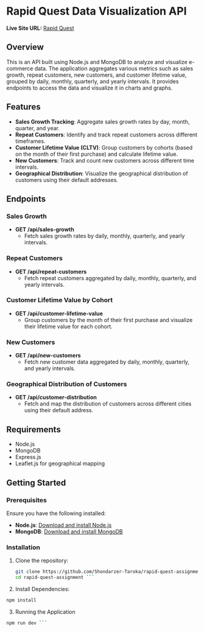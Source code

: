 # Rapid Quest Data Visualization API
**Live Site URL:** [Rapid Quest](https://client-rosy-six.vercel.app/)
## Overview

This is an API built using Node.js and MongoDB to analyze and visualize e-commerce data. The application aggregates various metrics such as sales growth, repeat customers, new customers, and customer lifetime value, grouped by daily, monthly, quarterly, and yearly intervals. It provides endpoints to access the data and visualize it in charts and graphs.

## Features

- **Sales Growth Tracking**: Aggregate sales growth rates by day, month, quarter, and year.
- **Repeat Customers**: Identify and track repeat customers across different timeframes.
- **Customer Lifetime Value (CLTV)**: Group customers by cohorts (based on the month of their first purchase) and calculate lifetime value.
- **New Customers**: Track and count new customers across different time intervals.
- **Geographical Distribution**: Visualize the geographical distribution of customers using their default addresses.

## Endpoints

### Sales Growth

- **GET /api/sales-growth**
  - Fetch sales growth rates by daily, monthly, quarterly, and yearly intervals.

### Repeat Customers

- **GET /api/repeat-customers**
  - Fetch repeat customers aggregated by daily, monthly, quarterly, and yearly intervals.

### Customer Lifetime Value by Cohort

- **GET /api/customer-lifetime-value**
  - Group customers by the month of their first purchase and visualize their lifetime value for each cohort.

### New Customers

- **GET /api/new-customers**
  - Fetch new customer data aggregated by daily, monthly, quarterly, and yearly intervals.

### Geographical Distribution of Customers

- **GET /api/customer-distribution**
  - Fetch and map the distribution of customers across different cities using their default address.

## Requirements

- Node.js
- MongoDB
- Express.js
- Leaflet.js for geographical mapping

## Getting Started

### Prerequisites

Ensure you have the following installed:

- **Node.js**: [Download and install Node.js](https://nodejs.org/)
- **MongoDB**: [Download and install MongoDB](https://www.mongodb.com/try/download/community)

### Installation

1. Clone the repository:
   ```bash
   git clone https://github.com/Shondarzer-Taroka/rapid-quest-assignment.git
   cd rapid-quest-assignment ```


2. Install Dependencies:

``` bash
npm install 
```

3. Running the Application

``` bash
npm run dev ```


